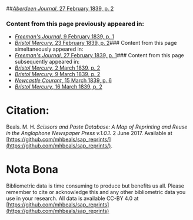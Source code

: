 ##[*Aberdeen Journal*, 27 February 1839, p. 2](https://mhbeals.github.io/sap_html/Aberdeen-Journal/Aberdeen-Journal-27-February-1839-p-2)

### Content from this page previously appeared in:
+ [*Freeman's Journal*, 9 February 1839, p. 1](https://mhbeals.github.io/sap_html/Freeman's-Journal/Freeman's-Journal-9-February-1839-p-1)
+ [*Bristol Mercury*, 23 February 1839, p. 2](https://mhbeals.github.io/sap_html/Bristol-Mercury/Bristol-Mercury-23-February-1839-p-2)### Content from this page simeltaneously appeared in:
+ [*Freeman's Journal*, 27 February 1839, p. 1](https://mhbeals.github.io/sap_html/Freeman's-Journal/Freeman's-Journal-27-February-1839-p-1)### Content from this page subsequently appeared in:
+ [*Bristol Mercury*, 2 March 1839, p. 2](https://mhbeals.github.io/sap_html/Bristol-Mercury/Bristol-Mercury-2-March-1839-p-2)
+ [*Bristol Mercury*, 9 March 1839, p. 2](https://mhbeals.github.io/sap_html/Bristol-Mercury/Bristol-Mercury-9-March-1839-p-2)
+ [*Newcastle Courant*, 15 March 1839, p. 6](https://mhbeals.github.io/sap_html/Newcastle-Courant/Newcastle-Courant-15-March-1839-p-6)
+ [*Bristol Mercury*, 16 March 1839, p. 2](https://mhbeals.github.io/sap_html/Bristol-Mercury/Bristol-Mercury-16-March-1839-p-2)
                    
# Citation: 

Beals. M. H. *Scissors and Paste Database: A Map of Reprinting and Reuse in the Anglophone Newspaper Press v.1.0.1.* 2 June 2017. Available at [https://github.com/mhbeals/sap_reprints/](https://github.com/mhbeals/sap_reprints/). 
                    
# Nota Bona

Bibliometric data is time consuming to produce but benefits us all. Please remember to cite or acknowledge this and any other bibliometric data you use in your research. All data is available CC-BY 4.0 at [https://github.com/mhbeals/sap_reprints](https://github.com/mhbeals/sap_reprints)